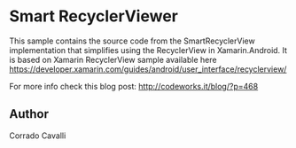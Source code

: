 Smart RecyclerViewer
==============

This sample contains the source code from the SmartRecyclerView implementation that simplifies
using the RecyclerView in Xamarin.Android.
It is based on Xamarin RecyclerView sample available here 
https://developer.xamarin.com/guides/android/user_interface/recyclerview/

For more info check this blog post:
http://codeworks.it/blog/?p=468

Author
------ 
Corrado Cavalli
